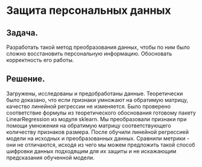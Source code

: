# Защита персональных данных

## Задача. 
Разработать такой метод преобразования данных, чтобы по ним было сложно восстановить персональную информацию. Обосновать корректность его работы.

## Решение. 
Загружены, исследованы и предобработаны данные. Теоретически было доказано, что если признаки умножают на обратимую матрицу, качество линейной регрессии не изменяется. Было проверено соответствие формулы из теоретического обоснования готовому пакету LinearRegression из модуля sklearn. Мы преобразовали признаки при помощи умножения на обратимую матрицу соответствующего количеству признаков размера. После обучили линейной регрессией модели на исходных и преобразованных данных. Сравнили метрики - они не отличаются, исходя из чего мы можем предложить такой способ шифровки данных подходящим для их защиты и не искажающим предсказания обученной модели.

